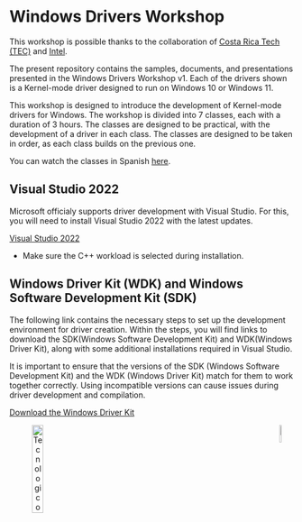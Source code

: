 # Windows Drivers Workshop

This workshop is possible thanks to the collaboration of [Costa Rica Tech (TEC)](https://www.tec.ac.cr/) and [Intel](https://www.intel.la/content/www/xl/es/corporate-responsibility/intel-in-costa-rica.html).

The present repository contains the samples, documents, and presentations presented in the Windows Drivers Workshop v1. Each of the drivers shown is a Kernel-mode driver designed to run on Windows 10 or Windows 11.

This workshop is designed to introduce the development of Kernel-mode drivers for Windows. The workshop is divided into 7 classes, each with a duration of 3 hours. The classes are designed to be practical, with the development of a driver in each class. The classes are designed to be taken in order, as each class builds on the previous one.

You can watch the classes in Spanish [here](https://tecnube1-my.sharepoint.com/:f:/g/personal/itrejos_itcr_ac_cr/EhOOuuxp9XNFlwAyIZXC7L8BKrxlmYipIZV7kMHNrsBpXg?e=8iq0IQ).

## Visual Studio 2022

Microsoft officialy supports driver development with Visual Studio. For this, you will need to install Visual Studio 2022 with the latest updates.

[Visual Studio 2022](https://visualstudio.microsoft.com/vs/)

* Make sure the C++ workload is selected during installation.

## Windows Driver Kit (WDK) and Windows Software Development Kit (SDK)

The following link contains the necessary steps to set up the development environment for driver creation. Within the steps, you will find links to download the SDK(Windows Software Development Kit) and WDK(Windows Driver Kit), along with some additional installations required in Visual Studio. 

It is important to ensure that the versions of the SDK (Windows Software Development Kit) and the WDK (Windows Driver Kit) match for them to work together correctly. Using incompatible versions can cause issues during driver development and compilation.

[Download the Windows Driver Kit](https://learn.microsoft.com/en-us/windows-hardware/drivers/download-the-wdk)


<div align="center" width="100%">
      <img align="left" width="20%" src="https://upload.wikimedia.org/wikipedia/commons/thumb/c/c8/Firma_TEC.svg/1280px-Firma_TEC.svg.png" alt="Tecnologico de Costa Rica">
      <img align="right" width="9%" src="https://upload.wikimedia.org/wikipedia/commons/6/64/Intel-logo-2022.png" alt="Intel"> 
</div>
